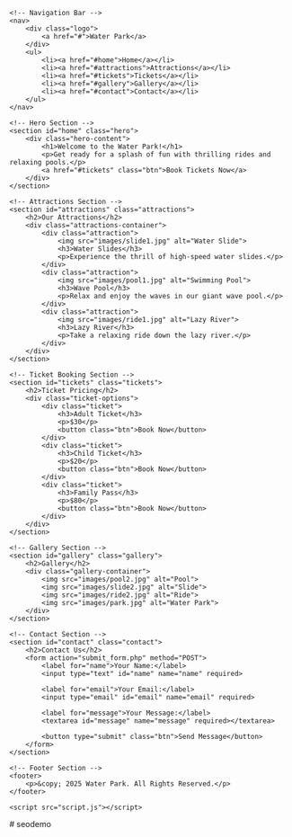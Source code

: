<!DOCTYPE html>
<html lang="en">

<head>
    <meta charset="UTF-8">
    <meta name="viewport" content="width=device-width, initial-scale=1.0">
    <meta name="description" content="Welcome to the Water Park - Enjoy fun rides, pools, and unforgettable experiences!">
    <meta name="keywords" content="water park, fun, attractions, rides, swimming">
    <title>Water Park - Fun & Adventure</title>
    <link rel="stylesheet" href="index.css">
</head>

<body>

    <!-- Navigation Bar -->
    <nav>
        <div class="logo">
            <a href="#">Water Park</a>
        </div>
        <ul>
            <li><a href="#home">Home</a></li>
            <li><a href="#attractions">Attractions</a></li>
            <li><a href="#tickets">Tickets</a></li>
            <li><a href="#gallery">Gallery</a></li>
            <li><a href="#contact">Contact</a></li>
        </ul>
    </nav>

    <!-- Hero Section -->
    <section id="home" class="hero">
        <div class="hero-content">
            <h1>Welcome to the Water Park!</h1>
            <p>Get ready for a splash of fun with thrilling rides and relaxing pools.</p>
            <a href="#tickets" class="btn">Book Tickets Now</a>
        </div>
    </section>

    <!-- Attractions Section -->
    <section id="attractions" class="attractions">
        <h2>Our Attractions</h2>
        <div class="attractions-container">
            <div class="attraction">
                <img src="images/slide1.jpg" alt="Water Slide">
                <h3>Water Slides</h3>
                <p>Experience the thrill of high-speed water slides.</p>
            </div>
            <div class="attraction">
                <img src="images/pool1.jpg" alt="Swimming Pool">
                <h3>Wave Pool</h3>
                <p>Relax and enjoy the waves in our giant wave pool.</p>
            </div>
            <div class="attraction">
                <img src="images/ride1.jpg" alt="Lazy River">
                <h3>Lazy River</h3>
                <p>Take a relaxing ride down the lazy river.</p>
            </div>
        </div>
    </section>

    <!-- Ticket Booking Section -->
    <section id="tickets" class="tickets">
        <h2>Ticket Pricing</h2>
        <div class="ticket-options">
            <div class="ticket">
                <h3>Adult Ticket</h3>
                <p>$30</p>
                <button class="btn">Book Now</button>
            </div>
            <div class="ticket">
                <h3>Child Ticket</h3>
                <p>$20</p>
                <button class="btn">Book Now</button>
            </div>
            <div class="ticket">
                <h3>Family Pass</h3>
                <p>$80</p>
                <button class="btn">Book Now</button>
            </div>
        </div>
    </section>

    <!-- Gallery Section -->
    <section id="gallery" class="gallery">
        <h2>Gallery</h2>
        <div class="gallery-container">
            <img src="images/pool2.jpg" alt="Pool">
            <img src="images/slide2.jpg" alt="Slide">
            <img src="images/ride2.jpg" alt="Ride">
            <img src="images/park.jpg" alt="Water Park">
        </div>
    </section>

    <!-- Contact Section -->
    <section id="contact" class="contact">
        <h2>Contact Us</h2>
        <form action="submit_form.php" method="POST">
            <label for="name">Your Name:</label>
            <input type="text" id="name" name="name" required>

            <label for="email">Your Email:</label>
            <input type="email" id="email" name="email" required>

            <label for="message">Your Message:</label>
            <textarea id="message" name="message" required></textarea>

            <button type="submit" class="btn">Send Message</button>
        </form>
    </section>

    <!-- Footer Section -->
    <footer>
        <p>&copy; 2025 Water Park. All Rights Reserved.</p>
    </footer>

    <script src="script.js"></script>
</body>

</html>
# seodemo
